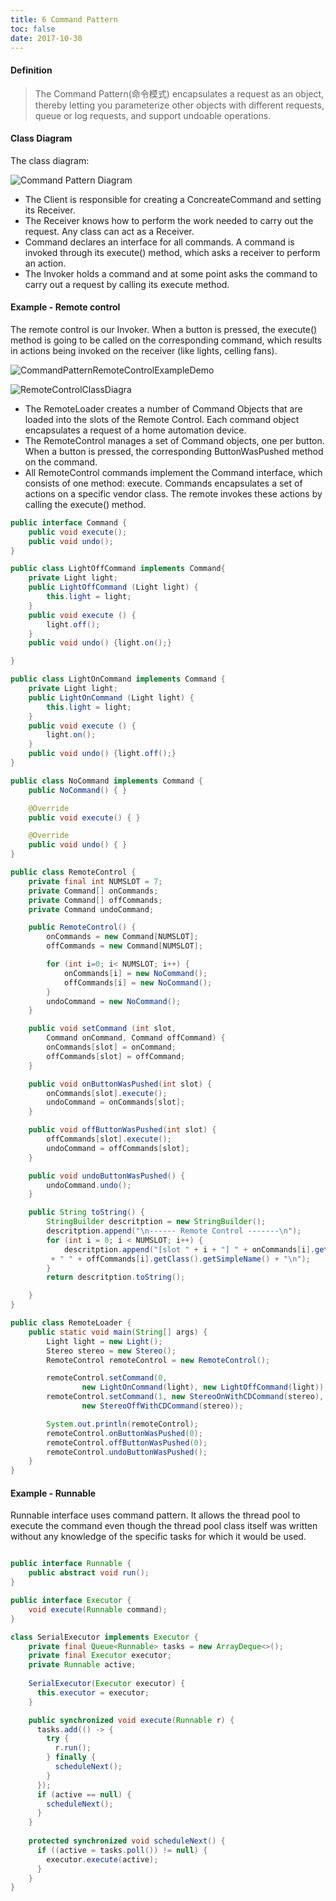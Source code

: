```yaml
---
title: 6 Command Pattern
toc: false
date: 2017-10-30
---
```


#### Definition

> The Command Pattern(命令模式) encapsulates a request as an object, thereby letting you parameterize other objects with different requests, queue or log requests, and support undoable operations.


#### Class Diagram

The class diagram:

![Command Pattern Diagram](figures/CommandClassDiagram.png)

* The <C>Client</C> is responsible for creating a <C>ConcreateCommand</C> and setting its <C>Receiver</C>.
* The <C>Receiver</C> knows how to perform the work needed to carry out the request. Any class can act as a <C>Receiver</C>.
* <C>Command</C> declares an interface for all commands. A command is invoked through its <C>execute()</C> method, which asks a receiver to perform an action.
* The <C>Invoker</C> holds a command and at some point asks the command to carry out a request by calling its <C>execute</C> method.


#### Example - Remote control

The remote control is our <C>Invoker</C>. When a button is pressed, the <C>execute()</C> method is going to be called on the corresponding command, which results in actions being invoked on the receiver (like lights, celling fans).

![CommandPatternRemoteControlExampleDemo](figures/CommandPatternRemoteControlExampleDemo.png)


![RemoteControlClassDiagra](figures/RemoteControlClassDiagram.png)


* The <C>RemoteLoader</C> creates a number of <C>Command</C> Objects that are loaded into the slots of the Remote Control. Each command object encapsulates a request of a home automation device.
* The <C>RemoteControl</C> manages a set of <C>Command</C> objects, one per button. When a button is pressed, the corresponding <C>ButtonWasPushed</C> method on the command. 
* All <C>RemoteControl</C> commands implement the <C>Command</C> interface, which consists of one method: <C>execute</C>. <C>Commands</C> encapsulates a set of actions on a specific vendor class. The remote invokes these actions by calling the <C>execute()</C> method.

```Java tab="Command"
public interface Command {
    public void execute();
    public void undo();
}

public class LightOffCommand implements Command{
    private Light light;
    public LightOffCommand (Light light) {
        this.light = light;
    }
    public void execute () {
        light.off();
    }
    public void undo() {light.on();}

}

public class LightOnCommand implements Command {
    private Light light;
    public LightOnCommand (Light light) {
        this.light = light;
    }
    public void execute () {
        light.on();
    }
    public void undo() {light.off();}
}

public class NoCommand implements Command {
    public NoCommand() { }

    @Override
    public void execute() { }

    @Override
    public void undo() { }
}

```

```Java tab="RemoteControl"
public class RemoteControl {
    private final int NUMSLOT = 7;
    private Command[] onCommands;
    private Command[] offCommands;
    private Command undoCommand;

    public RemoteControl() {
        onCommands = new Command[NUMSLOT];
        offCommands = new Command[NUMSLOT];

        for (int i=0; i< NUMSLOT; i++) {
            onCommands[i] = new NoCommand();
            offCommands[i] = new NoCommand();
        }
        undoCommand = new NoCommand();
    }

    public void setCommand (int slot, 
        Command onCommand, Command offCommand) {
        onCommands[slot] = onCommand;
        offCommands[slot] = offCommand;
    }

    public void onButtonWasPushed(int slot) {
        onCommands[slot].execute();
        undoCommand = onCommands[slot];
    }

    public void offButtonWasPushed(int slot) {
        offCommands[slot].execute();
        undoCommand = offCommands[slot];
    }

    public void undoButtonWasPushed() {
        undoCommand.undo();
    }

    public String toString() {
        StringBuilder descritption = new StringBuilder();
        descritption.append("\n------ Remote Control -------\n");
        for (int i = 0; i < NUMSLOT; i++) {
            descritption.append("[slot " + i + "] " + onCommands[i].getClass().getSimpleName()
         + " " + offCommands[i].getClass().getSimpleName() + "\n");
        }
        return descritption.toString();

    }
}
```

```Java tab="RemoteLoader"
public class RemoteLoader {
    public static void main(String[] args) {
        Light light = new Light();
        Stereo stereo = new Stereo();
        RemoteControl remoteControl = new RemoteControl();

        remoteControl.setCommand(0, 
                new LightOnCommand(light), new LightOffCommand(light));
        remoteControl.setCommand(1, new StereoOnWithCDCommand(stereo), 
                new StereoOffWithCDCommand(stereo));

        System.out.println(remoteControl);
        remoteControl.onButtonWasPushed(0);
        remoteControl.offButtonWasPushed(0);
        remoteControl.undoButtonWasPushed();
    }
}
```


#### Example - Runnable

Runnable interface uses command pattern. It allows the thread pool to execute the command even though the thread pool class itself was written without any knowledge of the specific tasks for which it would be used.

```Java tab="Runnable"

public interface Runnable {
    public abstract void run();
}

public interface Executor {
    void execute(Runnable command);
}

class SerialExecutor implements Executor {
    private final Queue<Runnable> tasks = new ArrayDeque<>();
    private final Executor executor;
    private Runnable active;
 
    SerialExecutor(Executor executor) {
      this.executor = executor;
    }

    public synchronized void execute(Runnable r) {
      tasks.add(() -> {
        try {
          r.run();
        } finally {
          scheduleNext();
        }
      });
      if (active == null) {
        scheduleNext();
      }
    }
 
    protected synchronized void scheduleNext() {
      if ((active = tasks.poll()) != null) {
        executor.execute(active);
      }
    }
}

```